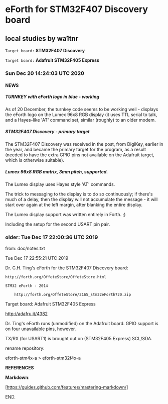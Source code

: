 # eForth for STM32F407 Discovery board

## local studies by wa1tnr
`Target board:` **STM32F407 Discovery**

`Target board:` **Adafruit STM32F405 Express**

### Sun Dec 20 14:24:03 UTC 2020

#### NEWS

##### TURNKEY with eForth logo in blue - working

As of 20 December, the turnkey code seems to be working
well - displays the eForth logo on the Lumex 96x8 RGB
display (it uses TTL serial to talk, and a Hayes-like
'AT' command set, similar (roughly) to an older modem.

##### STM32F407 Discovery - primary target

The STM32F407 Discovery was received in the post, from
DigiKey, earlier in the year, and became the primary
target for the program, as a result (needed to have
the extra GPIO pins not available on the Adafruit
target, which is otherwise suitable).

##### Lumex 96x8 RGB matrix, 3mm pitch, supported.

The Lumex display uses Hayes style 'AT' commands.

The trick to messaging to the display is to do so
continuously; if there's much of a delay, then the
display will not accumulate the message - it will
start over again at the left margin, after blanking
the entire display.

The Lumex display support was written entirely in Forth. ;)

Including the setup for the second USART pin pair.

### older: Tue Dec 17 22:00:36 UTC 2019

from: doc/notes.txt

Tue Dec 17 22:55:21 UTC 2019

Dr. C.H. Ting's eForth for the STM32F407 Discovery board:

    http://forth.org/OffeteStore/OffeteStore.html

    STM32 eForth - 2014

        http://forth.org/OffeteStore/2165_stm32eForth720.zip


Target board:  Adafruit STM32F405 Express

  http://adafru.it/4382

Dr. Ting's eForth runs (unmodified) on the Adafruit board.
GPIO support is on four unavailable pins, however.

TX/RX (for USART1) is brought out on (STM32F405 Express) SCL/SDA.


rename repository:

  eforth-stm4x-a > eforth-stm32f4x-a


**REFERENCES**

   **Markdown**:

   [https://guides.github.com/features/mastering-markdown/]

END.
